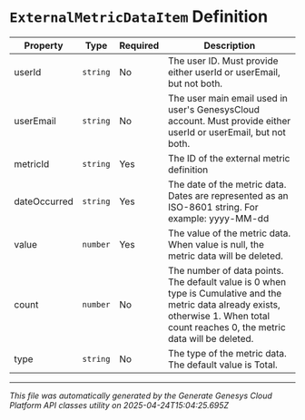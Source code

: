 # `ExternalMetricDataItem` Definition

| Property | Type | Required | Description |
|----------|------|----------|-------------|
| userId | `string` | No | The user ID. Must provide either userId or userEmail, but not both. |
| userEmail | `string` | No | The user main email used in user's GenesysCloud account. Must provide either userId or userEmail, but not both. |
| metricId | `string` | Yes | The ID of the external metric definition |
| dateOccurred | `string` | Yes | The date of the metric data. Dates are represented as an ISO-8601 string. For example: yyyy-MM-dd |
| value | `number` | Yes | The value of the metric data. When value is null, the metric data will be deleted. |
| count | `number` | No | The number of data points. The default value is 0 when type is Cumulative and the metric data already exists, otherwise 1. When total count reaches 0, the metric data will be deleted. |
| type | `string` | No | The type of the metric data. The default value is Total. |

---

*This file was automatically generated by the Generate Genesys Cloud Platform API classes utility on 2025-04-24T15:04:25.695Z*